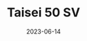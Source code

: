 ---
layout: sports_graphic
title: Taisei 50 SV
description: Based on a Yakyu Cosmopolitan post
img: assets/sports_graphics/taisei_50.png
tags: [npb, yomiuri giants]
date: 2023-06-14
---